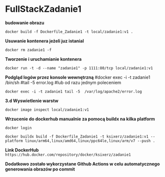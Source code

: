 # FullStackZadanie1

**budowanie obrazu**

```docker build -f Dockerfile_Zadanie1 -t local/zadanie1:v1 . ```

**Usuwanie kontenera jeżeli juz istanial**

```docker rm zadanie1 -f```

**Tworzenie i uruchamianie kontenera**

```docker run -t -d --name "zadanie1" -p 1111:80/tcp local/zadanie1:v1```

**Podgląd logów przez konsole wewnętrzną**
#docker exec -i -t zadanie1 /bin/sh
#tail -5  error.log 
#lub od razu jednym poleceniem

```docker exec -i -t zadanie1 tail -5  /var/log/apache2/error.log```

**3.d Wyswietlenie warstw**

```docker image inspect local/zadanie1:v1```

**Wrzucenie do dockerhub manualnie za pomocą buildx na kilka platform**

```docker login```

```docker buildx build -f Dockerfile_Zadanie1 -t ksixerz/zadanie1:v1 --platform linux/arm64,linux/amd64,linux/ppc64le,linux/arm/v7 --push .```


**Link DockerHub**
```https://hub.docker.com/repository/docker/ksixerz/zadanie1```

**Dodatkowo zostało wykorzystane Github Actions w celu automatycznego generowania obrazów po commit**

